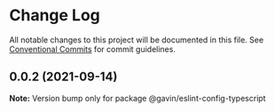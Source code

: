 # Change Log

All notable changes to this project will be documented in this file.
See [Conventional Commits](https://conventionalcommits.org) for commit guidelines.

## 0.0.2 (2021-09-14)

**Note:** Version bump only for package @gavin/eslint-config-typescript
